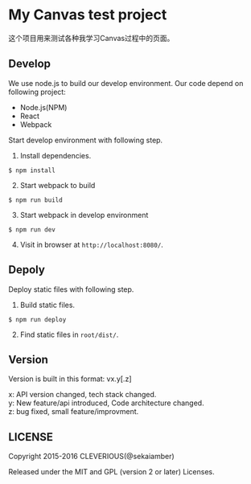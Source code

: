# My Canvas test project
这个项目用来测试各种我学习Canvas过程中的页面。

## Develop

We use node.js to build our develop environment. Our code depend on following project:

* Node.js(NPM)
* React
* Webpack

Start develop environment with following step.

1. Install dependencies.
```shell
$ npm install
```

2. Start webpack to build
```shell
$ npm run build
```

3. Start webpack in develop environment
```shell
$ npm run dev
```

4. Visit in browser at `http://localhost:8080/`.

## Depoly

Deploy static files with following step.

1. Build static files.
```shell
$ npm run deploy
```

2. Find static files in `root/dist/`.

## Version

Version is built in this format: vx.y[.z]

x: API version changed, tech stack changed.  
y: New feature/api introduced, Code architecture changed.  
z: bug fixed, small feature/improvment.

## LICENSE

Copyright 2015-2016 CLEVERIOUS(@sekaiamber)

Released under the MIT and GPL (version 2 or later) Licenses.
